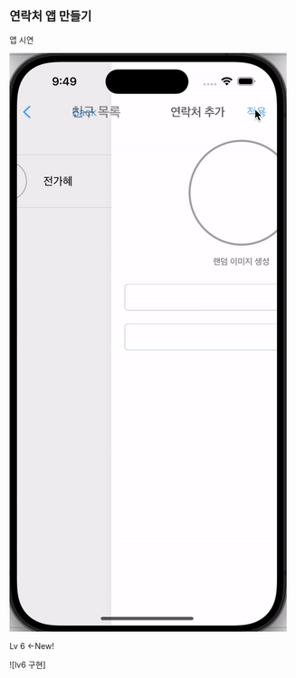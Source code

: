 
## 연락처 앱 만들기

앱 시연

![앱화면 보기](https://github.com/gahyejeon/pokeContact/blob/main/필수구현1.gif)

Lv 6 <-New!

![lv6 구현]

